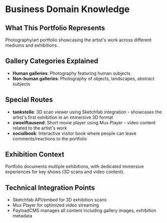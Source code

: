 # Business Domain Knowledge

## What This Portfolio Represents
Photography/art portfolio showcasing the artist's work across different mediums and exhibitions.

## Gallery Categories Explained
- **Human galleries**: Photography featuring human subjects
- **Non-human galleries**: Photography of objects, landscapes, abstract subjects

## Special Routes
- **tankstelle**: 3D scan viewer using Sketchfab integration - showcases the artist's first exhibition in an immersive 3D format
- **zwoelftausend**: Short movie player using Mux Player - video content related to the artist's work
- **socialbook**: Interactive visitor book where people can leave comments/reactions to the portfolio

## Exhibition Context
Portfolio documents multiple exhibitions, with dedicated immersive experiences for key shows (3D scans and video content).

## Technical Integration Points
- Sketchfab API/embed for 3D exhibition scans
- Mux Player for optimized video streaming
- PayloadCMS manages all content including gallery images, exhibition metadata